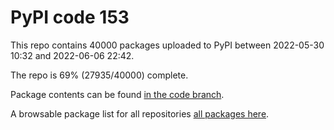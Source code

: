 # PyPI code 153

This repo contains 40000 packages uploaded to PyPI between 
2022-05-30 10:32 and 2022-06-06 22:42.

The repo is 69% (27935/40000) complete.

Package contents can be found [in the code branch](https://github.com/pypi-data/pypi-mirror-153/tree/code/packages).

A browsable package list for all repositories [all packages here](https://pypi-data.github.io/website/repositories/pypi-mirror-153).


